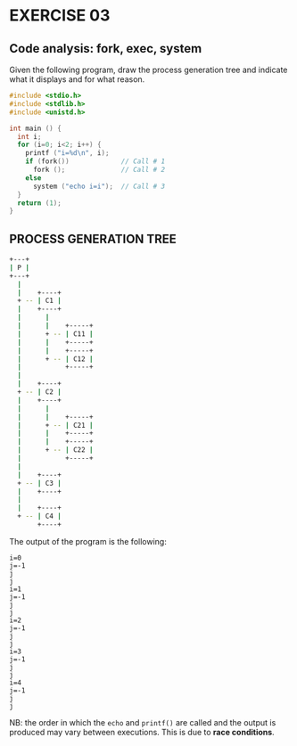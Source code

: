 # EXERCISE 03
## Code analysis: fork, exec, system

Given the following program, draw the process generation tree and indicate
what it displays and for what reason.

```C
#include <stdio.h>
#include <stdlib.h>
#include <unistd.h>

int main () {
  int i;
  for (i=0; i<2; i++) {
    printf ("i=%d\n", i);
    if (fork())             // Call # 1
      fork ();              // Call # 2
    else
      system ("echo i=i");  // Call # 3
  }
  return (1);
}
```

## PROCESS GENERATION TREE
```bash
+---+
| P |
+---+
  |
  |    +----+
  + -- | C1 |
  |    +----+
  |      |
  |      |    +-----+
  |      + -- | C11 |
  |      |    +-----+
  |      |    +-----+
  |      + -- | C12 |
  |           +-----+
  |
  |    +----+
  + -- | C2 |
  |    +----+
  |      |
  |      |    +-----+
  |      + -- | C21 |
  |      |    +-----+
  |      |    +-----+
  |      + -- | C22 |
  |           +-----+
  |
  |    +----+
  + -- | C3 |
  |    +----+
  |
  |    +----+
  + -- | C4 |
       +----+
```
The output of the program is the following:
```console
i=0
j=-1 
j
j
i=1
j=-1 
j
j
i=2
j=-1 
j
j
i=3
j=-1 
j
j
i=4
j=-1 
j
j
```
NB: the order in which the `echo` and `printf()` are called and the output is produced may vary between executions. This is due to **race conditions**.
